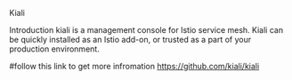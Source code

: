 Kiali

Introduction
kiali is a management console for Istio service mesh. Kiali can be quickly installed as an Istio add-on, or trusted as a part of your production environment.

#follow this link to get more infromation
https://github.com/kiali/kiali